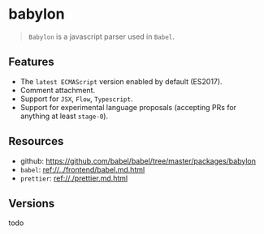 # babylon

> `Babylon` is a javascript parser used in `Babel`.


## Features

* The `latest ECMAScript` version enabled by default (ES2017).
* Comment attachment.
* Support for `JSX`, `Flow`, `Typescript`.
* Support for experimental language proposals (accepting PRs for anything at least `stage-0`).


## Resources

* github: <https://github.com/babel/babel/tree/master/packages/babylon>
* `babel`: <ref://../frontend/babel.md.html>
* `prettier`: <ref://./prettier.md.html>


## Versions

todo

